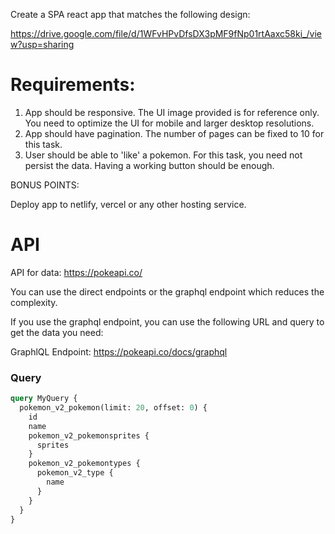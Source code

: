 

Create a SPA react app that matches the following design:

https://drive.google.com/file/d/1WFvHPvDfsDX3pMF9fNp01rtAaxc58ki_/view?usp=sharing

# Requirements:

1. App should be responsive. The UI image provided is for reference only. You need to optimize the UI for mobile and larger desktop resolutions.
2. App should have pagination. The number of pages can be fixed to 10 for this task.
3. User should be able to 'like' a pokemon. For this task, you need not persist the data. Having a working button should be enough.

BONUS POINTS:

Deploy app to netlify, vercel or any other hosting service.

# API

API for data: https://pokeapi.co/

You can use the direct endpoints or the graphql endpoint which reduces the complexity.

If you use the graphql endpoint, you can use the following URL and query to get the data you need:

GraphlQL Endpoint: https://pokeapi.co/docs/graphql

### Query

```graphql
query MyQuery {
  pokemon_v2_pokemon(limit: 20, offset: 0) {
    id
    name
    pokemon_v2_pokemonsprites {
      sprites
    }
    pokemon_v2_pokemontypes {
      pokemon_v2_type {
        name
      }
    }
  }
}
```
